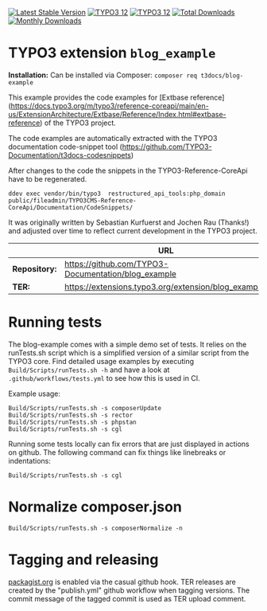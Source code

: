 [![Latest Stable Version](https://poser.pugx.org/t3docs/blog-example/v/stable.svg)](https://extensions.typo3.org/extension/blog_example/)
[![TYPO3 12](https://img.shields.io/badge/TYPO3-13-orange.svg?style=flat-square)](https://get.typo3.org/version/13)
[![TYPO3 12](https://img.shields.io/badge/TYPO3-12-orange.svg?style=flat-square)](https://get.typo3.org/version/12)
[![Total Downloads](https://poser.pugx.org/t3docs/blog-example/d/total.svg)](https://packagist.org/packages/t3docs/blog-example)
[![Monthly Downloads](https://poser.pugx.org/t3docs/blog-example/d/monthly)](https://packagist.org/packages/t3docs/blog-example)

# TYPO3 extension ``blog_example``

**Installation:** Can be installed via Composer:
``composer req t3docs/blog-example``

This example provides the code examples for [Extbase reference] (https://docs.typo3.org/m/typo3/reference-coreapi/main/en-us/ExtensionArchitecture/Extbase/Reference/Index.html#extbase-reference)
of the TYPO3 project.

The code examples are automatically extracted with the TYPO3 documentation
code-snippet tool (https://github.com/TYPO3-Documentation/t3docs-codesnippets)

After changes to the code the snippets in the TYPO3-Reference-CoreApi
have to be regenerated.

```
ddev exec vendor/bin/typo3  restructured_api_tools:php_domain public/fileadmin/TYPO3CMS-Reference-CoreApi/Documentation/CodeSnippets/
```

It was originally written by Sebastian Kurfuerst and Jochen Rau (Thanks!) and
adjusted over time to reflect current development in the TYPO3 project.

|                  | URL                                                  |
|------------------|------------------------------------------------------|
| **Repository:**  | https://github.com/TYPO3-Documentation/blog_example  |
| **TER:**         | https://extensions.typo3.org/extension/blog_example/ |

# Running tests

The blog-example comes with a simple demo set of tests. It relies
on the runTests.sh script which is a simplified version of a similar script from the TYPO3 core.
Find detailed usage examples by executing `Build/Scripts/runTests.sh -h` and have a look at
`.github/workflows/tests.yml` to see how this is used in CI.

Example usage:

```
Build/Scripts/runTests.sh -s composerUpdate
Build/Scripts/runTests.sh -s rector
Build/Scripts/runTests.sh -s phpstan
Build/Scripts/runTests.sh -s cgl
```

Running some tests locally can fix errors that are just displayed in actions on github.
The following command can fix things like linebreaks or indentations:

```
Build/Scripts/runTests.sh -s cgl
```

# Normalize composer.json

```
Build/Scripts/runTests.sh -s composerNormalize -n
```


# Tagging and releasing

[packagist.org](https://packagist.org/packages/t3docs/blog-example) is enabled via the casual github hook.
TER releases are created by the "publish.yml" github workflow when tagging versions.
The commit message of the tagged commit is used as TER upload comment.
